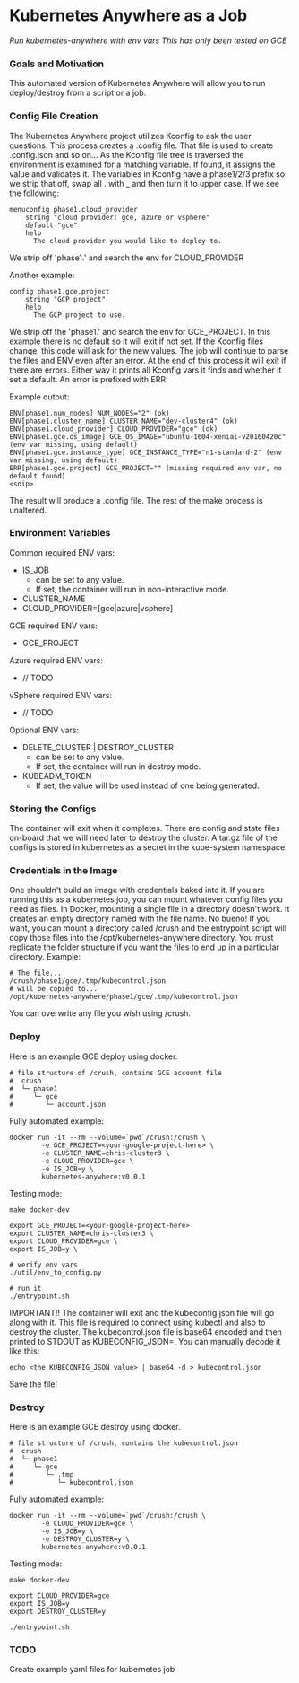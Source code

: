 # Kubernetes Anywhere as a Job

*Run kubernetes-anywhere with env vars*
*This has only been tested on GCE*

### Goals and Motivation

This automated version of Kubernetes Anywhere will allow you to run deploy/destroy from a script or a job. 

### Config File Creation
The Kubernetes Anywhere project utilizes Kconfig to ask the user questions. This process creates a .config file. That file is used to create .config.json and so on... As the Kconfig file tree is traversed the environment is examined for a matching variable. If found, it assigns the value and validates it. The variables in Kconfig have a phase1/2/3 prefix so we strip that off, swap all . with _ and then turn it to upper case. 
If we see the following:
```
menuconfig phase1.cloud_provider
	string "cloud provider: gce, azure or vsphere"
	default "gce"
	help
	  The cloud provider you would like to deploy to.
```
We strip off 'phase1.' and search the env for CLOUD_PROVIDER

Another example:
```
config phase1.gce.project
	string "GCP project"
	help
	  The GCP project to use.
```
We strip off the 'phase1.' and search the env for GCE_PROJECT. In this example there is no default so it will exit if not set. If the Kconfig files change, this code will ask for the new values. The job will continue to parse the files and ENV even after an error. At the end of this process it will exit if there are errors. Either way it prints all Kconfig vars it finds and whether it set a default. An error is prefixed with ERR

Example output:
```
ENV[phase1.num_nodes] NUM_NODES="2" (ok)
ENV[phase1.cluster_name] CLUSTER_NAME="dev-cluster4" (ok)
ENV[phase1.cloud_provider] CLOUD_PROVIDER="gce" (ok)
ENV[phase1.gce.os_image] GCE_OS_IMAGE="ubuntu-1604-xenial-v20160420c" (env var missing, using default)
ENV[phase1.gce.instance_type] GCE_INSTANCE_TYPE="n1-standard-2" (env var missing, using default)
ERR[phase1.gce.project] GCE_PROJECT="" (missing required env var, no default found)
<snip>
```


The result will produce a .config file. The rest of the make process is unaltered.

### Environment Variables
Common required ENV vars:

  * IS_JOB
    - can be set to any value. 
    - If set, the container will run in non-interactive mode.
  * CLUSTER_NAME
  * CLOUD_PROVIDER=[gce|azure|vsphere]

GCE required ENV vars:

  * GCE_PROJECT

Azure required ENV vars:

  * // TODO

vSphere required ENV vars:

  * // TODO

Optional ENV vars:

  * DELETE_CLUSTER | DESTROY_CLUSTER
    - can be set to any value. 
    - If set, the container will run in destroy mode.
  * KUBEADM_TOKEN
    - If set, the value will be used instead of one being generated.

### Storing the Configs
The container will exit when it completes. There are config and state files on-board that we will need later to destroy the cluster. A tar.gz file of the configs is stored in kubernetes as a secret in the kube-system namespace.

### Credentials in the Image

One shouldn't build an image with credentials baked into it. If you are running this as a kubernetes job, you can mount whatever config files you need as files. In Docker, mounting a single file in a directory doesn't work. It creates an empty directory named with the file name. No bueno! If you want, you can mount a directory called /crush and the entrypoint script will copy those files into the /opt/kubernetes-anywhere directory. You must replicate the folder structure if you want the files to end up in a particular directory. 
Example:
```
# The file...
/crush/phase1/gce/.tmp/kubecontrol.json
# will be copied to...
/opt/kubernetes-anywhere/phase1/gce/.tmp/kubecontrol.json
```
You can overwrite any file you wish using /crush. 


### Deploy

Here is an example GCE deploy using docker. 
```
# file structure of /crush, contains GCE account file
#  crush
#  └─ phase1
#     └─ gce
#        └─ account.json
```


Fully automated example:
```
docker run -it --rm --volume=`pwd`/crush:/crush \
        -e GCE_PROJECT=<your-google-project-here> \
        -e CLUSTER_NAME=chris-cluster3 \
        -e CLOUD_PROVIDER=gce \
        -e IS_JOB=y \
        kubernetes-anywhere:v0.0.1
```

Testing mode:
```
make docker-dev

export GCE_PROJECT=<your-google-project-here>
export CLUSTER_NAME=chris-cluster3 \
export CLOUD_PROVIDER=gce \
export IS_JOB=y \

# verify env vars
./util/env_to_config.py

# run it
./entrypoint.sh
```

IMPORTANT!! 
The container will exit and the kubeconfig.json file will go along with it. This file is required to connect using kubectl and also to destroy the cluster. The kubecontrol.json file is base64 encoded and then printed to STDOUT as KUBECONFIG_JSON=<base64>.
You can manually decode it like this:
```
echo <the KUBECONFIG_JSON value> | base64 -d > kubecontrol.json
```
Save the file!

### Destroy

Here is an example GCE destroy using docker. 
```
# file structure of /crush, contains the kubecontrol.json
#  crush
#  └─ phase1
#     └─ gce
#        └─ .tmp
#           └─ kubecontrol.json 
```
Fully automated example:
```
docker run -it --rm --volume=`pwd`/crush:/crush \
        -e CLOUD_PROVIDER=gce \
        -e IS_JOB=y \
        -e DESTROY_CLUSTER=y \
        kubernetes-anywhere:v0.0.1
```

Testing mode:
```
make docker-dev

export CLOUD_PROVIDER=gce
export IS_JOB=y
export DESTROY_CLUSTER=y

./entrypoint.sh
```


### TODO
Create example yaml files for kubernetes job
